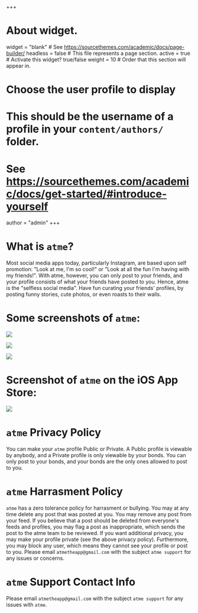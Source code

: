+++
# About widget.
widget = "blank"  # See https://sourcethemes.com/academic/docs/page-builder/
headless = false  # This file represents a page section.
active = true  # Activate this widget? true/false
weight = 10  # Order that this section will appear in.

# Choose the user profile to display
# This should be the username of a profile in your `content/authors/` folder.
# See https://sourcethemes.com/academic/docs/get-started/#introduce-yourself
author = "admin"
+++

# What is `atme`?

Most social media apps today, particularly Instagram, are based upon self promotion: "Look at me, I'm so cool!" or "Look at all the fun I'm having with my friends!". With atme, however, you can only post to your friends, and your profile consists of what your friends have posted to you. Hence, atme is the "selfless social media". Have fun curating your friends' profiles, by posting funny stories, cute photos, or even roasts to their walls.

# Some screenshots of `atme`:

![](/img/atme1.PNG)

![](/img/atme2.PNG)

![](/img/atme3.PNG)

# Screenshot of `atme` on the iOS App Store:

![](/img/atme_app_store.PNG)

# `atme` Privacy Policy

You can make your `atme` profile Public or Private. A Public profile is viewable by anybody, and a Private profile is only viewable by your bonds. You can only post to your bonds, and your bonds are the only ones allowed to post to you.

# `atme` Harrasment Policy

`atme` has a zero tolerance policy for harrasment or bullying. You may at any time delete any post that was posted at you. You may remove any post from your feed. If you believe that a post should be deleted from everyone's feeds and profiles, you may flag a post as inappropriate, which sends the post to the atme team to be reviewed. If you want additional privacy, you may make your profile private (see the above privacy policy). Furthermore, you may block any user, which means they cannot see your profile or post to you. Please email `atmetheapp@gmail.com` with the subject `atme support` for any issues or concerns.
 
# `atme` Support Contact Info

Please email `atmetheapp@gmail.com` with the subject `atme support` for any issues with `atme`.

